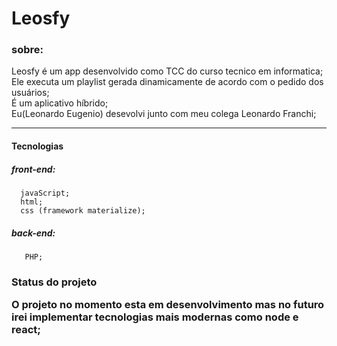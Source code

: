 # Leosfy

<h3>sobre:</h3>

  Leosfy é um app desenvolvido como TCC do curso tecnico em informatica;<br>
  Ele executa um playlist gerada dinamicamente de acordo com o pedido dos usuários;<br>
  É um aplicativo híbrido;<br>
  Eu(Leonardo Eugenio) desevolvi junto com meu colega Leonardo Franchi;
<br><hr>
 <h4>Tecnologias</h4>

 <h5>front-end:</h5>
 
      javaScript;
      html;
      css (framework materialize);
 <h5>back-end:</h5>
       
       PHP;

<h3>Status do projeto
  
  O projeto no momento esta em desenvolvimento mas no futuro irei implementar tecnologias mais modernas como node e react;
